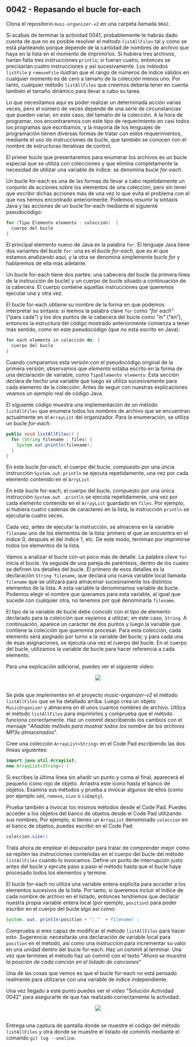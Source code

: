 ## 0042 - Repasando el bucle for-each

Clona el repositorio `musi-organizer-v2` en una carpeta llamada `0042`.

Si acabas de terminar la actividad 0041, probablemente te habrás dado cuenta de que no es posible resolver el método `listAllFiles` tal y como se está planteando porque depende de la cantidad de nombres de archivo que haya en la lista en el momento de imprimirlos. Si hubiera tres archivos, harían falta tres instrucciones `println`; si fueran cuatro, entonces se precisarían cuatro instrucciones y así sucesivamente. Los métodos `listFile` y `removeFile` ilustran que el rango de números de índice válidos en cualquier momento es de cero a tamaño de la colección menos uno. Por tanto, cualquier método `listAllFiles` que creemos debería tener en cuenta también el tamaño dinámico para llevar a cabo su tarea.

Lo que necesitamos aquí es poder realizar un determinada acción varias veces, pero el número de veces depende de una serie de circunstancias que pueden variar, en este caso, del tamaño de la colección. A la hora de programar, nos encontraremos con este tipo de requerimiento en casi todos los programas que escribamos, y la mayoría de los lenguajes de programación tienen diversas formas de tratar con estos requerimientos, mediante el uso de instrucciones de bucle, que también se conocen con el nombre de estructuras iterativas de control. 

El primer bucle que presentaremos para enumerar los archivos es un bucle especial que se utiliza con colecciones y que elimina completamente la necesidad de utilizar una variable de índice: se denomina _bucle for-each_. 

Un bucle for-each es una de las formas de llevar a cabo repetidamente un conjunto de acciones sobre los elementos de una colección, pero sin tener que escribir dichas acciones más de una vez lo que evita el problema con el que nos hemos encontrado anteriormente. Podemos resumir la sintaxis Java y las acciones de un bucle for-each mediante el siguiente pseudocódigo: 

```java
for (Tipo Elemento elemento : colección)  {
  cuerpo del bucle 
}
```

El principal elemento nuevo de Java es la palabra `for`. El lenguaje Java tiene dos variantes del bucle `for`: una es el _bucle for-each_, que es el que estamos analizando aquí, y la otra se denomina simplemente _bucle for_ y hablaremos de ella más adelante. 

Un bucle for-each tiene dos partes: una cabecera del bucle (la primera línea de la instrucción de bucle) y un cuerpo de bucle situado a continuación de la cabecera. El cuerpo contiene aquellas instrucciones que queremos ejecutar una y otra vez. 

El bucle for-each obtiene su nombre de la forma en que podemos interpretar su sintaxis: si leemos la palabra clave `for` como _“for each”_ (“para cada”) y los dos puntos de la cabecera del bucle como _“in”_ (“en”), entonces la estructura del código mostrado anteriormente comienza a tener más sentido, como en este pseudocódigo (que no está escrito en Java): 

```java
for each elemento in colección do: { 
  cuerpo del bucle 
}
```

Cuando comparamos esta versión con el pseudocódigo original de la primera versión, observamos que _elemento_ estaba escrito en la forma de una declaración de variable, como `TipoElemento elemento`. Esta sección declara de hecho una variable que luego se utiliza sucesivamente para cada elemento de la colección. Antes de seguir con nuestras explicaciones veamos un ejemplo real de código Java.

El siguiente código muestra una implementación de un método `listAllFiles` que enumera todos los nombres de archivo que se encuentran actualmente en el `ArrayList` del organizador. Para la enumeración, se utiliza un bucle _for-each_:

```java
public void listAllFiles() {
  for (String filename : files) { 
    System.out.println(filename);  
  }
}
```

En este bucle _for-each_, el cuerpo del bucle, compuesto por una úncia instrucción `System.out.println` se ejecuta repetidamente, una vez por cada elemento contenido en el `ArryList`

En este bucle for-each, el cuerpo del bucle, compuesto por una única instrucción `System.out .println` se ejecuta repetidamente, una vez por cada elemento contenido en el `ArrayList` guardado en `files`. Por ejemplo, si hubiera cuatro cadenas de caracteres en la lista, la instrucción `println` se ejecutaría cuatro veces. 

Cada vez, antes de ejecutar la instrucción, se almacena en la variable `filename` uno de los elementos de la lista: primero el que se encuentra en el índice 0, después el del índice 1, etc. De este modo, terminan por imprimirse todos los elementos de la lista. 

Vamos a analizar el bucle con un poco más de detalle. La palabra clave `for` inicia el bucle. Va seguida de una pareja de paréntesis, dentro de los cuales se definen los detalles del bucle. El primero de esos detalles es la declaración `String filename`, que declara una nueva variable local llamada `filename` que se utilizará para almacenar sucesivamente los distintos elementos de la lista. A esta variable la denominamos variable de bucle. Podemos elegir el nombre que queramos para esta variable, al igual que sucede con cualquier otra; no tenemos por qué denominarla `filename`. 

El tipo de la variable de bucle debe coincidir con el tipo de elemento declarado para la colección que vayamos a utilizar; en este caso, `String`. A continuación, aparece un carácter de dos puntos y luego la variable que contiene la colección que queremos procesar. Para esta colección, cada elemento será asignado por turno a la variable del bucle; y para cada una de esas asignaciones, se ejecuta una vez el cuerpo del bucle. En el cuerpo del bucle, utilizamos la variable de bucle para hacer referencia a cada elemento. 

Para una explicación adicional, puedes ver el siguiente vídeo:

<div align="center">
<a href="https://youtu.be/4qp17SaIDzI"><img src="https://img.youtube.com/vi/4qp17SaIDzI/0.jpg" ></a>
</div>
<br>


Se pide que implementes en el proyecto _music-organizer-v2_ el método `listAllFiles` que se ha detallado arriba. Luego crea un objeto `MusicOrganizer` y almacena en él unos cuantos nombres de archivo. Utiliza el método `listAllFiles` para imprimirlos y comprueba que el método funciona correctamente. Haz un commit describiendo los cambios con el mensaje "_Añadido método para mostrar todos los nombre de los archivos MP3s almacenados_".

Cree una colección `ArrayList<String>` en el Code Pad escribiendo las dos líneas siguientes: 

```java
import java.util.ArrayList; 
new ArrayList<String>( )
```
 
Si escribes la última línea sin añadir un punto y coma al final, aparecerá el pequeño icono rojo de objeto. Arrastra este icono hasta el banco de objetos. Examina sus métodos y prueba a invocar algunos de ellos (como por ejemplo `add`, `remove`, `size` o `isEmpty`).

Prueba también a invocar los mismos métodos desde el Code Pad. Puedes acceder a los objetos del banco de objetos desde el Code Pad utilizando sus nombres, Por ejemplo, si tienes un `ArrayList` denominado `coleccion` en el banco de objetos, puedes escribir en el Code Pad: 

```java
coleccion.size() 
```

Trata ahora de emplear el depurador para tratar de comprender mejor cómo se repiten las instrucciones contenidas en el cuerpo del bucle del método `listAllFiles` cuando lo invocamos. Define un punto de interrupción justo antes del bucle y ejecute paso a paso el método hasta que el bucle haya procesado todos los elementos y termine. 

El bucle for-each no utiliza una variable entera explícita para acceder a los elementos sucesivos de la lista. Por tanto, si queremos incluir el índice de cada nombre de archivo en el listado, entonces tendremos que declarar nuestra propia variable entera local (por ejemplo, `position`) para poder escribir en el cuerpo del bucle algo así como: 

```java
System. out. println(position + ": “  + filename) ; 
```

Comprueba si eres capaz de modificar el método `listAllFiles` para hacer esto. Sugerencia: necesitarás una declaración de variable local para `position` en el método, así como una instrucción para incrementar su valor en una unidad dentro del bucle for-each. Haz un commit al terminar. Una vez que termines el método haz un commit con el texto "_Ahora se muestra la posición de cada canción en el listado de canciones_"

Una de las cosas que vemos es que el bucle for-each no está pensado realmente para utilizarse con una variable de índice independiente. 

Una vez llegado a este punto puedes ver el vídeo "Solución Actividad 0042" para asegurarte de que has realizado correctamente la actividad:

<div align="center">
<a href="https://youtu.be/F66-2ZQrSFs"><img src="https://img.youtube.com/vi/F66-2ZQrSFs/0.jpg" ></a>
</div>
<br>


Entrega una captura de pantalla donde se muestre el código del método `listAllFiles` y otra donde se muestre el listado de commits mediante el comando `git log --oneline`.
